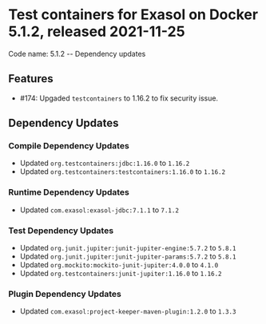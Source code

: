 # Test containers for Exasol on Docker 5.1.2, released 2021-11-25

Code name: 5.1.2 -- Dependency updates

## Features

* #174: Upgaded `testcontainers` to 1.16.2 to fix security issue.

## Dependency Updates

### Compile Dependency Updates

* Updated `org.testcontainers:jdbc:1.16.0` to `1.16.2`
* Updated `org.testcontainers:testcontainers:1.16.0` to `1.16.2`

### Runtime Dependency Updates

* Updated `com.exasol:exasol-jdbc:7.1.1` to `7.1.2`

### Test Dependency Updates

* Updated `org.junit.jupiter:junit-jupiter-engine:5.7.2` to `5.8.1`
* Updated `org.junit.jupiter:junit-jupiter-params:5.7.2` to `5.8.1`
* Updated `org.mockito:mockito-junit-jupiter:4.0.0` to `4.1.0`
* Updated `org.testcontainers:junit-jupiter:1.16.0` to `1.16.2`

### Plugin Dependency Updates

* Updated `com.exasol:project-keeper-maven-plugin:1.2.0` to `1.3.3`
